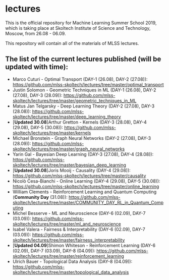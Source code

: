 # lectures
This is the official repository for Machine Learning Summer School 2019, which is taking place at Skoltech Institute of Science and Technology, Moscow, from 26.08 - 06.09.

This repository will contain all of the materials of MLSS lectures.

## The list of the current lectures published (will be updated with time):
* Marco Cuturi - Optimal Transport (DAY-1 (26.08), DAY-2 (27.08)): https://github.com/mlss-skoltech/lectures/tree/master/optimal_transport
* Justin Solomon - Geometric Techniques in ML (DAY-1 (26.08), DAY-2 (27.08), DAY-3 (28.09)): https://github.com/mlss-skoltech/lectures/tree/master/geometric_techniques_in_ML
* Matus Jan Telgarsky - Deep Learning Theory (DAY-2 (27.08), DAY-3 (28.08)): https://github.com/mlss-skoltech/lectures/tree/master/deep_learning_theory
* [<b>Updated 30.08</b>]Arthur Gretton - Kernels (DAY-3 (28.08), DAY-4 (29.08), DAY-5 (30.08)): https://github.com/mlss-skoltech/lectures/tree/master/kernels
* Michael Bronstein - Graph Neural Networks (DAY-2 (27.08), DAY-3 (28.09)): https://github.com/mlss-skoltech/lectures/tree/master/graph_neural_networks
* Yarin Gal - Bayesian Deep Learning (DAY-3 (27.08), DAY-4 (28.08)): https://github.com/mlss-skoltech/lectures/tree/master/bayesian_deep_learning
* [<b>Updated 30.08</b>]Joris Mooij - Causality (DAY-4 (29.08)): https://github.com/mlss-skoltech/lectures/tree/master/causality
* Nicolò Cesa-Bianchi - Online Learning (DAY-4 (29.08), DAY-5 (30.08)): https://github.com/mlss-skoltech/lectures/tree/master/online_learning 
* William Clements - Reinforcement Learning and Quantum Computing (<b>Community Day</b> (31.08)): https://github.com/mlss-skoltech/lectures/tree/master/COMMUNITY_DAY_RL_in_Quantum_Computing
* Michel Besserve - ML and Neuroscience (DAY-6 (02.09), DAY-7 (03.09)): https://github.com/mlss-skoltech/lectures/tree/master/ml_and_neuroscience
* Isabel Valera - Fairness & Interpretability (DAY-6 (02.09), DAY-7 (03.09)): https://github.com/mlss-skoltech/lectures/tree/master/fairness_interpretability
* [<b>Updated 04.09</b>]Shimon Whiteson - Reinforcement Learning (DAY-6 (02.09), DAY-7 (03.09), DAY-8 (04.09)): https://github.com/mlss-skoltech/lectures/tree/master/reinforcement_learning
* Ulrich Bauer - Topological Data Analysis (DAY-8 (04.09)): https://github.com/mlss-skoltech/lectures/tree/master/topological_data_analysis
